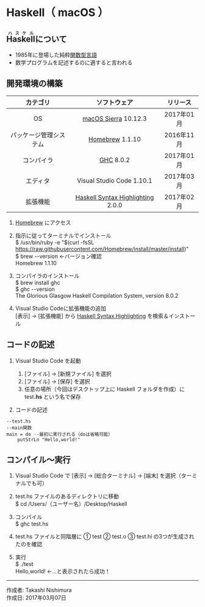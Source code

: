 # Haskell（ macOS ）

## <ruby>Haskell<rt>ハスケル</rt></ruby>について

* 1985年に登場した純粋[関数型言語](http://bit.ly/1KTmmNW)
* 数学プログラムを記述するのに適すると言われる

## 開発環境の構築

|カテゴリ|ソフトウェア|リリース|
|:--:|:--:|:--:|
|OS|[macOS Sierra](https://ja.wikipedia.org/wiki/MacOS_Sierra) 10.12.3|2017年01月|
|パッケージ管理システム|[Homebrew](http://bit.ly/2mr4lzk) 1.1.10|2016年11月|
|コンパイラ| [GHC](https://www.haskell.org/ghc/) 8.0.2|2017年01月|
|エディタ|Visual Studio Code 1.10.1|2017年03月|
|拡張機能|[Haskell Syntax Highlighting](http://bit.ly/2l6sqMc) 2.0.0|2017年02月|

1. [Homebrew](https://brew.sh/index_ja.html) にアクセス

1. 指示に従ってターミナルでインストール  
    $ /usr/bin/ruby -e "$(curl -fsSL https://raw.githubusercontent.com/Homebrew/install/master/install)"  
    $ brew --version ←バージョン確認  
    Homebrew 1.1.10

1. コンパイラのインストール  
    $ brew install ghc  
    $ ghc --version  
    The Glorious Glasgow Haskell Compilation System, version 8.0.2

1. Visual Studio Codeに拡張機能の追加  
    [表示] → [拡張機能] から [Haskell Syntax Highlighting](http://bit.ly/2l6sqMc) を検索＆インストール

## コードの記述

1. Visual Studio Code を起動
    1. [ファイル] → [新規ファイル] を選択
    1. [ファイル] → [保存] を選択
    1. 任意の場所（今回はデスクトップ上に Haskell フォルダを作成）に test<b>.hs</b> という名で保存

1. コードの記述
```
--test.hs
--main関数
main = do --最初に実行される（doは省略可能）
    putStrLn "Hello,world!"
```

## コンパイル〜実行

1. Visual Studio Code で [表示] → [総合ターミナル] → [端末] を選択（ターミナルでも可）

1. test.hs ファイルのあるディレクトリに移動  
$ cd /Users/（ユーザー名）/Desktop/Haskell

1. コンパイル  
$ ghc test.hs

1. test.hs ファイルと同階層に ① test ② test.o ③ test.hi の3つが生成されたのを確認

1. 実行  
$ ./test  
Hello,world! ←…と表示されたら成功！

***
作成者: Takashi Nishimura  
作成日: 2017年03月07日
